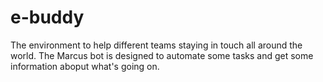 # e-buddy
The environment to help different teams staying in touch all around the world.
The Marcus bot is designed to automate some tasks and get some information aboput what's going on.
